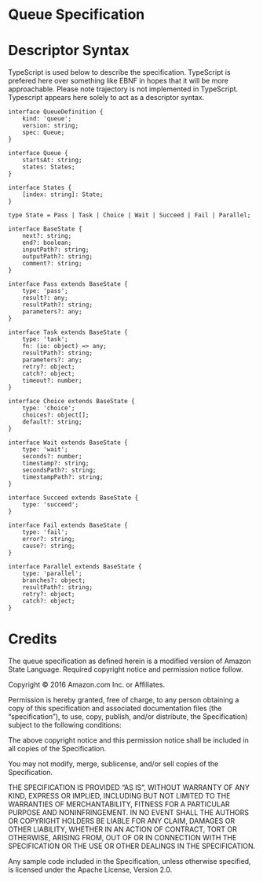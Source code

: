 # Queue Specification

# Descriptor Syntax

TypeScript is used below to describe the specification. TypeScript is prefered here over something like EBNF in hopes that it will be more approachable. Please note trajectory is not implemented in TypeScript. Typescript appears here solely to act as a descriptor syntax.

```
interface QueueDefinition {
    kind: 'queue';
    version: string;
    spec: Queue;
}

interface Queue {
    startsAt: string;
    states: States;
}

interface States {
    [index: string]: State;
}

type State = Pass | Task | Choice | Wait | Succeed | Fail | Parallel;

interface BaseState {
    next?: string;
    end?: boolean;
    inputPath?: string;
    outputPath?: string;
    comment?: string;
}

interface Pass extends BaseState {
    type: 'pass';
    result?: any;
    resultPath?: string;
    parameters?: any;
}

interface Task extends BaseState {
    type: 'task';
    fn: (io: object) => any;
    resultPath?: string;
    parameters?: any;
    retry?: object;
    catch?: object;
    timeout?: number;
}

interface Choice extends BaseState {
    type: 'choice';
    choices?: object[];
    default?: string;
}

interface Wait extends BaseState {
    type: 'wait';
    seconds?: number;
    timestamp?: string;
    secondsPath?: string;
    timestampPath?: string;
}

interface Succeed extends BaseState {
    type: 'succeed';
}

interface Fail extends BaseState {
    type: 'fail';
    error?: string;
    cause?: string;
}

interface Parallel extends BaseState {
    type: 'parallel';
    branches?: object;
    resultPath?: string;
    retry?: object;
    catch?: object;
}
```

# Credits

The queue specification as defined herein is a modified version of Amazon State
Language. Required copyright notice and permission notice follow.

Copyright © 2016 Amazon.com Inc. or Affiliates.

Permission is hereby granted, free of charge, to any person obtaining a copy of this specification and associated documentation files (the “specification”), to use, copy, publish, and/or distribute, the Specification) subject to the following conditions:

The above copyright notice and this permission notice shall be included in all copies of the Specification.

You may not modify, merge, sublicense, and/or sell copies of the Specification.

THE SPECIFICATION IS PROVIDED “AS IS”, WITHOUT WARRANTY OF ANY KIND, EXPRESS OR IMPLIED, INCLUDING BUT NOT LIMITED TO THE WARRANTIES OF MERCHANTABILITY, FITNESS FOR A PARTICULAR PURPOSE AND NONINFRINGEMENT. IN NO EVENT SHALL THE AUTHORS OR COPYRIGHT HOLDERS BE LIABLE FOR ANY CLAIM, DAMAGES OR OTHER LIABILITY, WHETHER IN AN ACTION OF CONTRACT, TORT OR OTHERWISE, ARISING FROM, OUT OF OR IN CONNECTION WITH THE SPECIFICATION OR THE USE OR OTHER DEALINGS IN THE SPECIFICATION.​

Any sample code included in the Specification, unless otherwise specified, is licensed under the Apache License, Version 2.0.
